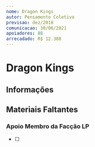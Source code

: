 ```yaml
---
nome: Dragon Kings
autor: Pensamento Coletivo
previsao: dez/2018
comunicacao: 30/06/2021
apoiadores: 88
arrecadado: R$ 12.388
---
```


# Dragon Kings

## Informações


## Materiais Faltantes

### Apoio Membro da Facção LP

- [ ] 